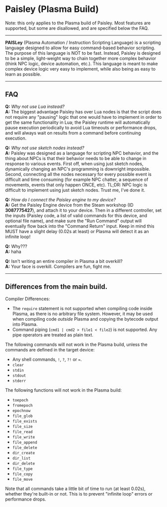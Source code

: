 # Paisley (Plasma Build)

Note: this only applies to the Plasma build of Paisley. Most features are supported, but some are disallowed, and are specified below the FAQ.

---

**PAISLey** (Plasma Automation / Instruction Scripting Language) is a scripting language designed to allow for easy command-based behavior scripting.
The purpose of this language is NOT to be fast. Instead, Paisley is designed to be a simple, light-weight way to chain together more complex behavior (think NPC logic, device automation, etc.).
This language is meant to make complex device logic very easy to implement, while also being as easy to learn as possible.

---

## FAQ
**Q:** *Why not use Lua instead?*<br>
**A:** The biggest advantage Paisley has over Lua nodes is that the script does not require any "pausing" logic that one would have to implement in order to get the same functionality in Lua; the Paisley runtime will automatically pause execution periodically to avoid Lua timeouts or performance drops, and will always wait on results from a command before continuing execution.

**Q:** *Why not use sketch nodes instead?*<br>
**A:** Paisley was designed as a language for scripting NPC behavior, and the thing about NPCs is that their behavior needs to be able to change in response to various events. First off, when using just sketch nodes, dynamically changing an NPC's programming is downright impossible. Second, connecting all the nodes necessary for every possible event is difficult and time consuming (for example NPC chatter, a sequence of movements, events that only happen ONCE, etc). TL;DR: NPC logic is difficult to implement using just sketch nodes. Trust me, I've done it.

**Q:** *How do I connect the Paisley engine to my device?*<br>
**A:** Get the Paisley Engine device from the Steam workshop (ID **3087775427**), and attach it to your device. Then in a different controller, set the inputs (Paisley code, a list of valid commands for this device, and optional file name), and make sure the "Run Command" output will eventually flow back into the "Command Return" input. Keep in mind this MUST have a slight delay (0.02s at least) or Plasma will detect it as an infinite loop!

**Q:** Why???<br>
**A:** haha

**Q:** Isn't writing an entire compiler in Plasma a bit overkill?<br>
**A:** Your face is overkill. Compilers are fun, fight me.

---

## Differences from the main build.

Compiler Differences:
- The `require` statement is not supported when compiling code inside Plasma, as there is no arbitrary file system. However, it may be used when compiling code *outside* Plasma and copying the bytecode output into Plasma.
- Command piping (`cmd1 | cmd2 > file1 < file2`) is not supported. Any pipe operators are treated as plain text.

The following commands will not work in the Plasma build, unless the commands are defined in the target device:
- Any shell commands, `!`, `?`, `?!` or `=`.
- `clear`
- `stdin`
- `stdout`
- `stderr`

The following functions will not work in the Plasma build:
- `toepoch`
- `fromepoch`
- `epochnow`
- `file_glob`
- `file_exists`
- `file_size`
- `file_read`
- `file_write`
- `file_append`
- `file_delete`
- `dir_create`
- `dir_list`
- `dir_delete`
- `file_type`
- `file_copy`
- `file_move`

Note that all commands take a little bit of time to run (at least 0.02s), whether they're built-in or not. This is to prevent "infinite loop" errors or performance drops.
